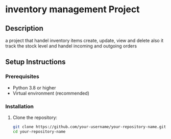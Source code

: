 # inventory management Project

## Description
a project that handel inventory items create, update, view and delete also it track the stock level and handel incoming and outgoing orders

## Setup Instructions

### Prerequisites
- Python 3.8 or higher
- Virtual environment (recommended)

### Installation
1. Clone the repository:
   ```bash
   git clone https://github.com/your-username/your-repository-name.git
   cd your-repository-name
